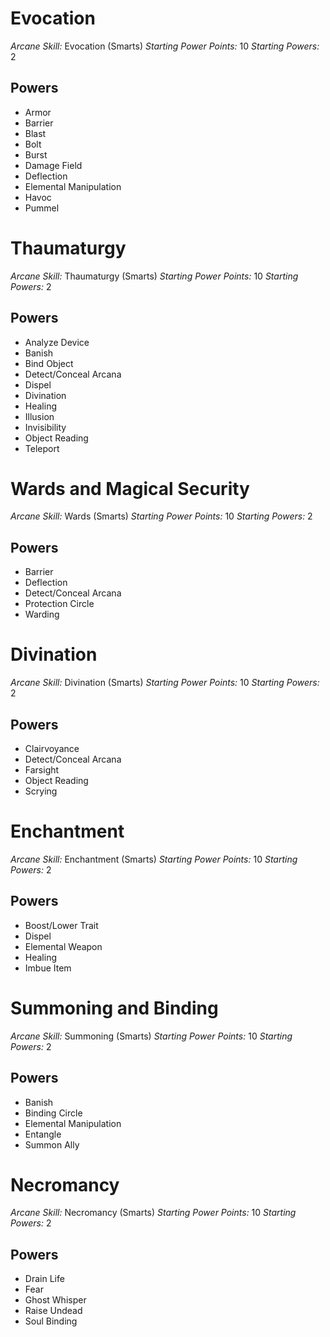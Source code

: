 # Evocation
*Arcane Skill:* Evocation (Smarts)
*Starting Power Points:* 10
*Starting Powers:* 2

## Powers
* Armor
* Barrier
* Blast
* Bolt
* Burst
* Damage Field
* Deflection
* Elemental Manipulation
* Havoc
* Pummel

# Thaumaturgy
*Arcane Skill:* Thaumaturgy (Smarts)
*Starting Power Points:* 10
*Starting Powers:* 2

## Powers
* Analyze Device
* Banish
* Bind Object
* Detect/Conceal Arcana
* Dispel
* Divination
* Healing
* Illusion
* Invisibility
* Object Reading
* Teleport

# Wards and Magical Security
*Arcane Skill:* Wards (Smarts)
*Starting Power Points:* 10
*Starting Powers:* 2

## Powers
* Barrier
* Deflection
* Detect/Conceal Arcana
* Protection Circle
* Warding

# Divination
*Arcane Skill:* Divination (Smarts)
*Starting Power Points:* 10
*Starting Powers:* 2

## Powers
* Clairvoyance
* Detect/Conceal Arcana
* Farsight
* Object Reading
* Scrying

# Enchantment
*Arcane Skill:* Enchantment (Smarts)
*Starting Power Points:* 10
*Starting Powers:* 2

## Powers
* Boost/Lower Trait
* Dispel
* Elemental Weapon
* Healing
* Imbue Item

# Summoning and Binding
*Arcane Skill:* Summoning (Smarts)
*Starting Power Points:* 10
*Starting Powers:* 2

## Powers
* Banish
* Binding Circle
* Elemental Manipulation
* Entangle
* Summon Ally

# Necromancy
*Arcane Skill:* Necromancy (Smarts)
*Starting Power Points:* 10
*Starting Powers:* 2

## Powers
* Drain Life
* Fear
* Ghost Whisper
* Raise Undead
* Soul Binding
